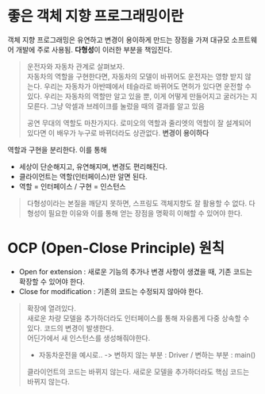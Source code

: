 # 좋은 객체 지향 프로그래밍이란

객체 지향 프로그래밍은 유연하고 변경이 용이하게 만드는 장점을 가져 대규모 소프트웨어 개발에 주로 사용됨.
**다형성**이 이러한 부분을 책임진다.

> 운전자와 자동차 관계로 살펴보자.  
> 자동차의 역할을 구현한다면, 자동차의 모델이 바뀌어도 운전자는 영향 받지 않는다.
> 우리는 자동차가 아반떼에서 테슬라로 바뀌어도 면허가 있다면 운전할 수 있다.
> 우리는 자동차의 역할만 알고 있을 뿐, 이게 어떻게 만들어지고 굴러가는 지 모른다. 그냥 악셀과 브레이크를 눌렀을 때의 결과를 알고 있음
> 
> 공연 무대의 역할도 마찬가지다. 로미오의 역할과 줄리엣의 역할이 잘 설계되어있다면
> 이 배우가 누구로 바뀌더라도 상관없다. **변경이 용이하다**

역할과 구현을 분리한다. 이를 통해
- 세상이 단순해지고, 유연해지며, 변경도 편리해진다.
- 클라이언트는 역할(인터페이스)만 알면 된다.
- 역할 = 인터페이스 / 구현 = 인스턴스

> 다형성이라는 본질을 깨닫지 못하면, 스프링도 객체지향도 잘 활용할 수 없다.
> 다형성이 필요한 이유와 이를 통해 얻는 장점을 명확히 이해할 수 있어야 한다.


# OCP (Open-Close Principle) 원칙
- Open for extension : 새로운 기능의 추가나 변경 사항이 생겼을 때, 기존 코드는 확장할 수 있어야 한다.
- Close for modification : 기존의 코드는 수정되지 않아야 한다.

> 확장에 열려있다.  
> 새로운 차량 모델을 추가하더라도 인터페이스를 통해 자유롭게 다중 상속할 수 있다.
> 코드의 변경이 발생한다.  
> 어딘가에서 새 인스턴스를 생성해줘야한다.
> - 자동차운전을 예시로.. -> 변하지 않는 부분 : Driver / 변하는 부분 : main()
> 
> 클라이언트의 코드는 바뀌지 않는다. 새로운 모델을 추가하더라도 핵심 코드는 바뀌지 않는다.
